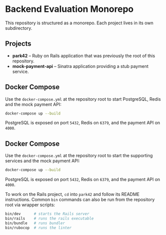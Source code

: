 # Backend Evaluation Monorepo

This repository is structured as a monorepo. Each project lives in its own subdirectory.

## Projects

- **park42** – Ruby on Rails application that was previously the root of this repository.
- **mock-payment-api** – Sinatra application providing a stub payment service.

## Docker Compose

Use the `docker-compose.yml` at the repository root to start PostgreSQL, Redis and the mock payment API:

```bash
docker-compose up --build
```

PostgreSQL is exposed on port `5432`, Redis on `6379`, and the payment API on `4000`.

## Docker Compose

Use the `docker-compose.yml` at the repository root to start the supporting
services and the mock payment API:

```bash
docker-compose up --build
```

PostgreSQL is exposed on port `5432`, Redis on `6379`, and the payment API on
`4000`.

To work on the Rails project, `cd` into `park42` and follow its README instructions.
Common `bin` commands can also be run from the repository root via wrapper scripts:

```bash
bin/dev      # starts the Rails server
bin/rails    # runs the rails executable
bin/bundle   # runs bundler
bin/rubocop  # runs the linter
```
